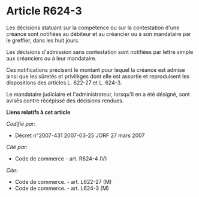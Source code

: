 # Article R624-3

Les décisions statuant sur la compétence ou sur la contestation d'une créance sont notifiées au débiteur et au créancier ou à
son mandataire par le greffier, dans les huit jours.

Les décisions d'admission sans contestation sont notifiées par lettre simple aux créanciers ou à leur mandataire.

Ces notifications précisent le montant pour lequel la créance est admise ainsi que les sûretés et privilèges dont elle est
assortie et reproduisent les dispositions des articles L. 622-27 et L. 624-3.

Le mandataire judiciaire et l'administrateur, lorsqu'il en a été désigné, sont avisés contre récépissé des décisions rendues.

**Liens relatifs à cet article**

_Codifié par_:

  - Décret n°2007-431 2007-03-25 JORF 27 mars 2007

_Cité par_:

  - Code de commerce - art. R624-4 (V)

_Cite_:

  - Code de commerce. - art. L622-27 (M)
  - Code de commerce. - art. L624-3 (M)

